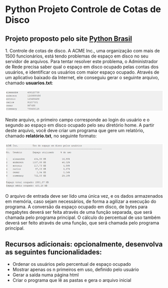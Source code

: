# Python Projeto Controle de Cotas de Disco

## Projeto proposto pelo site <a href="https://wiki.python.org.br/ListaDeExerciciosProjetos">Python Brasil</a>


<p>1. Controle de cotas de disco. A ACME Inc., uma organização com mais de 1500 funcionários, está tendo problemas de espaço em disco no seu servidor de arquivos. Para tentar resolver este problema, o Administrador de Rede precisa saber qual o espaço em disco ocupado pelas contas dos usuários, e identificar os usuários com maior espaço ocupado. Através de um aplicativo baixado da Internet, ele conseguiu gerar o seguinte arquivo, chamado <strong>usuarios.txt</strong>:</p>

![Text Alt](arquivos/imagem_1.PNG)

<p>Neste arquivo, o primeiro campo corresponde ao login do usuário e o segundo ao espaço em disco ocupado pelo seu diretório home. A partir deste arquivo, você deve criar um programa que gere um relatório, chamado <b>relatório.txt</b>, no seguinte formato:</p>

![Text Alt](arquivos/Imagem_2.png)

<p>O arquivo de entrada deve ser lido uma única vez, e os dados armazenados em memória, caso sejam necessários, de forma a agilizar a execução do programa. A conversão da espaço ocupado em disco, de bytes para megabytes deverá ser feita através de uma função separada, que será chamada pelo programa principal. O cálculo do percentual de uso também deverá ser feito através de uma função, que será chamada pelo programa principal.</p>

## Recursos adicionais: opcionalmente, desenvolva as seguintes funcionalidades: ##

* Ordenar os usuários pelo percentual de espaço ocupado
* Mostrar apenas os n primeiros em uso, definido pelo usuário
* Gerar a saída numa página html
* Criar o programa que lê as pastas e gera o arquivo inicial
